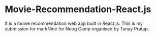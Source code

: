 # Movie-Recommendation-React.js
It is a movie recommendation web app built in React.js. This is my submission for markNine for Neog Camp organised by Tanay Pratap.
